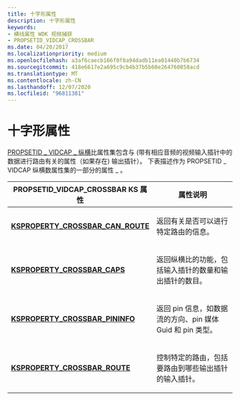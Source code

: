 ```yaml
---
title: 十字形属性
description: 十字形属性
keywords:
- 横线属性 WDK 视频捕获
- PROPSETID_VIDCAP_CROSSBAR
ms.date: 04/20/2017
ms.localizationpriority: medium
ms.openlocfilehash: a3af6caecb166f0f8a94dadb11ea01440b7b6734
ms.sourcegitcommit: 418e6617e2a695c9cb4b37b5b60e264760858acd
ms.translationtype: MT
ms.contentlocale: zh-CN
ms.lasthandoff: 12/07/2020
ms.locfileid: "96811381"
---
```

# <a name="crossbar-properties"></a>十字形属性


[PROPSETID \_ VIDCAP \_ 纵横](./propsetid-vidcap-crossbar.md)比属性集包含与 (带有相应音频的视频输入插针中的数据进行路由有关的属性（如果存在) 输出插针）。 下表描述作为 PROPSETID \_ VIDCAP 纵横数属性集的一部分的属性 \_ 。

<table>
<colgroup>
<col width="50%" />
<col width="50%" />
</colgroup>
<thead>
<tr class="header">
<th>PROPSETID_VIDCAP_CROSSBAR KS 属性</th>
<th>属性说明</th>
</tr>
</thead>
<tbody>
<tr class="odd">
<td><p><a href="/windows-hardware/drivers/stream/ksproperty-crossbar-can-route" data-raw-source="[&lt;strong&gt;KSPROPERTY_CROSSBAR_CAN_ROUTE&lt;/strong&gt;](./ksproperty-crossbar-can-route.md)"><strong>KSPROPERTY_CROSSBAR_CAN_ROUTE</strong></a></p></td>
<td><p>返回有关是否可以进行特定路由的信息。</p></td>
</tr>
<tr class="even">
<td><p><a href="/windows-hardware/drivers/stream/ksproperty-crossbar-caps" data-raw-source="[&lt;strong&gt;KSPROPERTY_CROSSBAR_CAPS&lt;/strong&gt;](./ksproperty-crossbar-caps.md)"><strong>KSPROPERTY_CROSSBAR_CAPS</strong></a></p></td>
<td><p>返回纵横比的功能，包括输入插针的数量和输出插针的数目。</p></td>
</tr>
<tr class="odd">
<td><p><a href="/windows-hardware/drivers/stream/ksproperty-crossbar-pininfo" data-raw-source="[&lt;strong&gt;KSPROPERTY_CROSSBAR_PININFO&lt;/strong&gt;](./ksproperty-crossbar-pininfo.md)"><strong>KSPROPERTY_CROSSBAR_PININFO</strong></a></p></td>
<td><p>返回 pin 信息，如数据流的方向、pin 媒体 Guid 和 pin 类型。</p></td>
</tr>
<tr class="even">
<td><p><a href="/windows-hardware/drivers/stream/ksproperty-crossbar-route" data-raw-source="[&lt;strong&gt;KSPROPERTY_CROSSBAR_ROUTE&lt;/strong&gt;](./ksproperty-crossbar-route.md)"><strong>KSPROPERTY_CROSSBAR_ROUTE</strong></a></p></td>
<td><p>控制特定的路由，包括要路由到哪些输出插针的输入插针。</p></td>
</tr>
</tbody>
</table>

 

